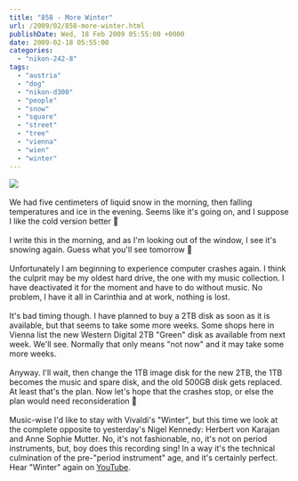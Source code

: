 ```yaml
---
title: "858 - More Winter"
url: /2009/02/858-more-winter.html
publishDate: Wed, 18 Feb 2009 05:55:00 +0000
date: 2009-02-18 05:55:00
categories: 
  - "nikon-242-8"
tags: 
  - "austria"
  - "dog"
  - "nikon-d300"
  - "people"
  - "snow"
  - "square"
  - "street"
  - "tree"
  - "vienna"
  - "wien"
  - "winter"
---
```

<a href="https://d25zfm9zpd7gm5.cloudfront.net/1200x1200/2009/20090217_163249_ps.jpg" target="_blank"><img src="https://d25zfm9zpd7gm5.cloudfront.net/0600x0600/2009/20090217_163249_ps.jpg"/></a><br/><br/>We had five centimeters of liquid snow in the morning, then falling temperatures and ice in the evening. Seems like it's going on, and I suppose I like the cold version better 🙂<br/><br/>I write this in the morning, and as I'm looking out of the window, I see it's snowing again. Guess what you'll see tomorrow 🙂<br/><br/>Unfortunately I am beginning to experience computer crashes again. I think the culprit may be my oldest hard drive, the one with my music collection. I have deactivated it for the moment and have to do without music. No problem, I have it all in Carinthia and at work, nothing is lost.<br/><br/> It's bad timing though. I have planned to buy a 2TB disk as soon as it is available, but that seems to take some more weeks. Some shops here in Vienna list the new Western Digital 2TB "Green" disk as available from next week. We'll see. Normally that only means "not now" and it may take some more weeks.<br/><br/>Anyway. I'll wait, then change the 1TB image disk for the new 2TB, the 1TB becomes the music and spare disk, and the old 500GB disk gets replaced. At least that's the plan. Now let's hope that the crashes stop, or else the plan would need reconsideration 🙂<br/><br/>Music-wise I'd like to stay with Vivaldi's "Winter", but this time we look at the complete opposite to yesterday's Nigel Kennedy: Herbert von Karajan and Anne Sophie Mutter. No, it's not fashionable, no, it's not on period instruments, but, boy does this recording sing! In a way it's the technical culmination of the pre-"period instrument" age, and it's certainly perfect. Hear "Winter" again on <a href="http://www.youtube.com/watch?v=W-BFvHPGK4I&feature=related" target="_blank">YouTube</a>.
